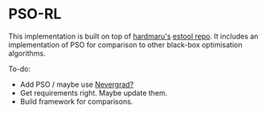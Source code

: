 # PSO-RL
This implementation is built on top of [hardmaru's](https://github.com/hardmaru) [estool repo](https://github.com/hardmaru/estool). It includes an implementation of PSO for comparison to other black-box optimisation algorithms.

To-do: 
* Add PSO / maybe use [Nevergrad?](https://github.com/facebookresearch/nevergrad)
* Get requirements right. Maybe update them. 
* Build framework for comparisons.
